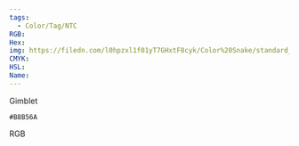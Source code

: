 ```yaml
---
tags:
  - Color/Tag/NTC
RGB:
Hex:
img: https://filedn.com/l0hpzxl1f01yT7GHxtF8cyk/Color%20Snake/standard_csv_to_svg/%23/B8B56A.svg
CMYK:
HSL:
Name:
---
```

Gimblet
```palette
#B8B56A
```
RGB
